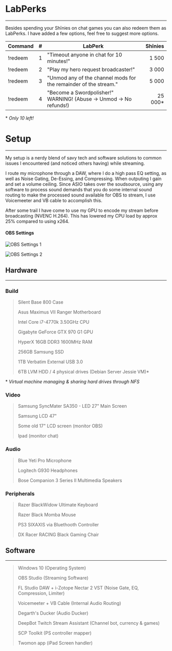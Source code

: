 # LabPerks
---

Besides spending your Shīnies on chat games you can also redeem them as LabPerks. I have added a few options, feel free to suggest more options.

| Command | # | LabPerk | Shīnies |
| ------- | :--- |------- | ------: |
| !redeem | 1 | "Timeout anyone in chat for 10 minutes!"  | 1 500 |
| !redeem | 2 | "Play my hero request broadcaster!"  | 3 000 |
| !redeem | 3 | "Unmod any of the channel mods for the remainder of the stream." | 5 000 |
| !redeem | 4 | "Become a Swordpolisher!" WARNING! (Abuse -> Unmod -> No refunds!) | 25 000* |

\* *Only 10 left!*

# Setup
---

My setup is a nerdy blend of savy tech and software solutions to common issues I encountered (and noticed others having) while streaming.

I route my microphone through a DAW, where I do a high pass EQ setting, as well as Noise Gating, De-Essing, and Compressing. When outputing I gain and set a volume ceiling. Since ASIO takes over the soudsource, using any software to process sound demands that you do some internal sound routing to make the processed sound available for OBS to stream, I use Voicemeeter and VB cable to accomplish this.

After some trail I have come to use my GPU to encode my stream before broadcasting (NVENC H.264). This has lowered my CPU load by approx 25% compared to using x264.

#### OBS Settings

![OBS Settings 1](https://i.gyazo.com/a6fd9ef5a2899686abe082d28393cdd9.png)

![OBS Settings 2](https://i.gyazo.com/782779539ca662650bd29f82c6cdce34.png)


## Hardware
---

### Build
> Silent Base 800 Case
>
> Asus Maximus VII Ranger Motherboard
>
> Intel Core i7-4770k 3.50GHz CPU
>
> Gigabyte GeForce GTX 970 G1 GPU
>
> HyperX 16GB DDR3 1600MHz RAM
>
> 256GB Samsung SSD
>
> 1TB Verbatim External USB 3.0
>
> 6TB LVM HDD / 4 physical drives (Debian Server Jessie VM)*

\* *Virtual machine managing & sharing hard drives through NFS*

### Video
> Samsung SyncMater SA350 - LED 27" Main Screen
>
> Samsung LCD 47"
>
> Some old 17" LCD screen (monitor OBS)
>
> Ipad (monitor chat)

### Audio
> Blue Yeti Pro Microphone
>
> Logitech G930 Headphones
>
> Bose Companion 3 Series II Multimedia Speakers

### Peripherals
> Razer BlackWidow Ultimate Keyboard
>
> Razer Black Momba Mouse
>
> PS3 SIXAXIS via Bluethooth Controller
>
> DX Racer RACING Black Gaming Chair

## Software
---

> Windows 10 (Operating System)
>
> OBS Studio (Streaming Software)
>
> FL Studio DAW + i-Zotope Nectar 2 VST (Noise Gate, EQ, Compression, Limiter)
>
> Voicemeeter + VB Cable (Internal Audio Routing)
>
> Degarth's Ducker (Audio Ducker)
>
> DeepBot Twitch Stream Assistant (Channel bot, currency & games)
>
> SCP Toolkit (PS controller mapper)
>
> Twomon app (iPad Screen handler)
